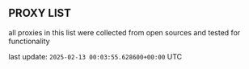 ## PROXY LIST

all proxies in this list were collected from open sources and tested for functionality

last update: `2025-02-13 00:03:55.628600+00:00` UTC